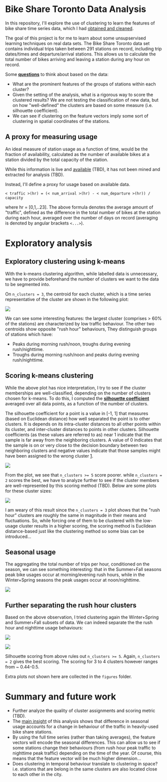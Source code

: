 # Bike Share Toronto Data Analysis

In this repository, I'll explore the use of clustering to learn the features of bike share time series data, which I had [obtained and cleaned](http://github.com/chaddling/https://github.com/chaddling/bikeshareTO_data). 

The goal of this project is for me to learn about some unsupservised learning techniques on real data sets. The Bike Share Toronto data set contains individual trips taken between 291 stations on record, including trip dates/times and departure/arrival stations. This allows us to calculate the total number of bikes arriving and leaving a station during any hour on record.

Some <u><b>questions</u></b> to think about based on the data:

- What are the prominent features of the groups of stations within each cluster?
- Given the setting of the analysis, what is a rigorous way to score the clustered results? We are not testing the classification of new data, but on how "well-defined" the clusters are based on some measure (i.e. silhouette coefficient).
- We can see if clustering on the feature vectors imply some sort of clustering in spatial coordinates of the stations. 

A proxy for measuring usage
---------------------------
An ideal measure of station usage as a function of time, would be the fraction of availability, calculated as the number of available bikes at a station divided by the total capacity of the station.

While this information is live and [available](https://tor.publicbikesystem.net/ube/gbfs/v1/en/station_status) (TBD), it has not been mined and extracted for analysis (TBD).

Instead, I'll define a proxy for usage based on available data.

``< traffic >(hr) = (< num_arrival >(hr) - < num_departure >(hr)) / capacity``

where hr = [0,1,..23]. The above formula denotes the average amount of "traffic", defined as the difference in the total number of bikes at the station during each hour, averaged over the number of days on record (averaging is denoted by angular brackets ``<...>``).

Exploratory analysis
====================
Exploratory clustering using k-means
-----------------------------------
With the k-means clustering algorithm, while labelled data is unnecessary, we have to provide beforehand the number of clusters we want to the data to be segmented into.

On ``n_clusters = 3``, the centroid for each cluster, which is a time series representative of the cluster are shown in the following plot:

![](https://raw.githubusercontent.com/chaddling/bikeshareTO_analysis/master/figures/kmeans_clusters_3.png)

We can see some interesting features: the largest cluster (comprises > 60% of the stations) are characterized by low traffic behaviour. The other two centroids show opposite "rush hour" behaviours, They distinguish groups of stations which have:

- Peaks during morning rush/noon, troughs during evening rush/nighttime.
- Troughs during morning rush/noon and peaks during evening rush/nighttime.

Scoring k-means clustering
--------------------------
While the above plot has nice interpretation, I try to see if the cluster memberships are well-classified, depending on the number of clusters chosen for k-means. To do this, I computed the [<u><b>silhouette coefficient</b></u>](https://en.wikipedia.org/wiki/Silhouette_(clustering)) averaged over all data points, as a function of the number of clusters.

The silhouette coefficient for a point is a value in [-1, 1] that measures (based on Euclidean distance) how well separated the point is to other clusters. It is depends on its intra-cluster distances to all other points within its cluster, and inter-cluster distances to points in other clusters. Silhouette coefficients (as these values are referred to as) near 1 indicate that the sample is far away from the neighboring clusters. A value of 0 indicates that the sample is on or very close to the decision boundary between two neighboring clusters and negative values indicate that those samples might have been assigned to the wrong cluster [1](https://scikit-learn.org/stable/auto_examples/cluster/plot_kmeans_silhouette_analysis.html).

![](https://raw.githubusercontent.com/chaddling/bikeshareTO_analysis/master/figures/silhouette_score.png)

From the plot, we see that ``n_clusters >= 5`` score poorer. while ``n_clusters = 2`` scores the best, we have to analyze further to see if the cluster members are well-represented by this scoring method (TBD). Below are some plots for these cluster sizes:

![](https://raw.githubusercontent.com/chaddling/bikeshareTO_analysis/master/figures/kmeans_clusters_2.png)

I am weary of this result since the ``n_clusters = 3`` plot shows that the "rush hour" clusters are roughly the same in magnitude in their means and fluctuations. So, while forcing one of them to be clustered with the low-usage cluster results in a higher scoring, the scoring method is Euclidean distance-based just like the clustering method so some bias can be introduced...

Seasonal usage
--------------
The aggregating the total number of trips per hour, conditioned on the season, we can see something interesting: that in the Summer+Fall seasons peak bike usages occur at morning/evening rush hours, while in the Winter+Spring seasons the peak usages occur at noon/nighttime. 

![](https://raw.githubusercontent.com/chaddling/bikeshareTO_analysis/master/figures/seasonal.png)

Further separating the rush hour clusters
-----------------------------------------
Based on the above observation, I tried clustering again the Winter+Spring and Summer+Fall subsets of data. We can indeed separate the the rush hour and nighttime usage behaviours:

![](https://raw.githubusercontent.com/chaddling/bikeshareTO_analysis/master/figures/kmeans_clusters_3_winter_spring.png)

![](https://raw.githubusercontent.com/chaddling/bikeshareTO_analysis/master/figures/kmeans_clusters_3_summer_fall.png)

Silhouette scoring from above rules out ``n_clusters >= 5``. Again, ``n_clusters = 2`` gives the best scoring. The scoring for 3 to 4 clusters however ranges from ~ 0.44-0.5.

Extra plots not shown here are collected in the ``figures`` folder.

Summary and future work
=======================
- Further analyze the quality of cluster assignments and scoring metric (TBD).
- The <u>main insight</u> of this analysis shows that difference in seasonal usage accounts for a change in behaviour of the traffic in heavily-used bike share stations.
- By using the full time series (rather than taking averages), the feature vectors will encode the seasonal differences. This can allow us to see if some stations change their behaviours (from rush hour peak traffic to nighttime peak traffic) depending on the time of the year. Of course, this means that the feature vector will be much higher dimension...
- Does clustering in temporal behaviour translate to clustering in space? i.e. stations that are belong in the same clusters are also located close to each other in the city.

